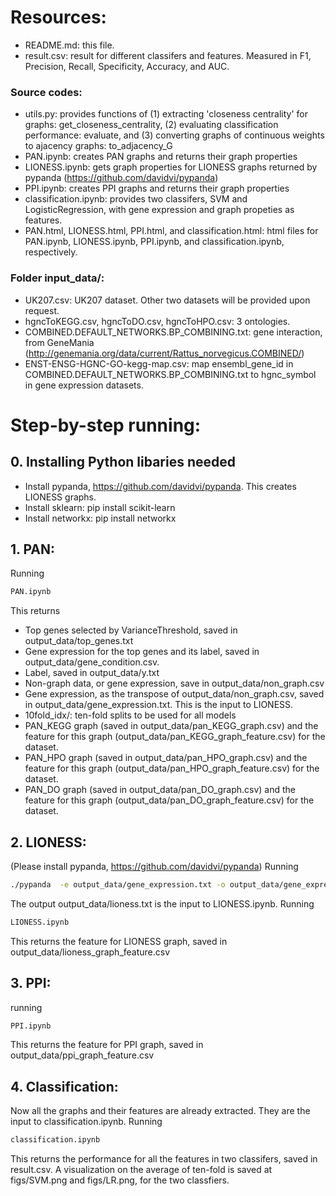 # Resources:

+ README.md: this file.
+ result.csv:  result for different classifers and features. Measured in F1, Precision, Recall, Specificity, Accuracy, and AUC.

###  Source codes:
+ utils.py: provides functions of (1) extracting 'closeness centrality' for graphs: get_closeness_centrality, (2) evaluating classification performance: evaluate, and (3) converting graphs of continuous weights to ajacency graphs: to_adjacency_G
+ PAN.ipynb: creates PAN graphs and returns their graph properties
+ LIONESS.ipynb: gets graph properties for LIONESS graphs returned by pypanda (https://github.com/davidvi/pypanda)
+ PPI.ipynb: creates PPI graphs and returns their graph properties
+ classification.ipynb: provides two classifers, SVM and LogisticRegression, with gene expression and graph propeties as features.
+ PAN.html, LIONESS.html, PPI.html, and classification.html: html files for PAN.ipynb, LIONESS.ipynb, PPI.ipynb, and classification.ipynb, respectively.

### Folder input_data/:
+ UK207.csv: UK207 dataset. Other two datasets will be provided upon request.
+ hgncToKEGG.csv, hgncToDO.csv, hgncToHPO.csv: 3 ontologies.
+ COMBINED.DEFAULT_NETWORKS.BP_COMBINING.txt: gene interaction, from GeneMania (http://genemania.org/data/current/Rattus_norvegicus.COMBINED/)
+ ENST-ENSG-HGNC-GO-kegg-map.csv: map ensembl_gene_id in COMBINED.DEFAULT_NETWORKS.BP_COMBINING.txt to hgnc_symbol in gene expression datasets.

# Step-by-step running:

## 0. Installing Python libaries needed
+ Install pypanda, https://github.com/davidvi/pypanda. This creates LIONESS graphs.
+ Install sklearn: pip install scikit-learn
+ Install networkx: pip install networkx

## 1. PAN:
Running
```sh
PAN.ipynb
```
This returns 
+ Top genes selected by VarianceThreshold, saved in output_data/top_genes.txt
+ Gene expression for the top genes and its label, saved in output_data/gene_condition.csv.
+ Label, saved in output_data/y.txt 
+ Non-graph data, or gene expression, save in output_data/non_graph.csv
+ Gene expression, as the transpose of output_data/non_graph.csv, saved in output_data/gene_expression.txt. This is the input to LIONESS.
+ 10fold_idx/: ten-fold splits to be used for all models
+ PAN_KEGG graph (saved in output_data/pan_KEGG_graph.csv) and the feature for this graph (output_data/pan_KEGG_graph_feature.csv) for the dataset.
+ PAN_HPO graph (saved in output_data/pan_HPO_graph.csv) and the feature for this graph (output_data/pan_HPO_graph_feature.csv) for the dataset.
+ PAN_DO graph (saved in output_data/pan_DO_graph.csv) and the feature for this graph (output_data/pan_DO_graph_feature.csv) for the dataset.

## 2. LIONESS:
(Please install pypanda, https://github.com/davidvi/pypanda)
Running 
```sh
./pypanda  -e output_data/gene_expression.txt -o output_data/gene_expression_panda.txt -q output_data/lioness.txt
```

The output output_data/lioness.txt is the input to LIONESS.ipynb. Running 
```sh
LIONESS.ipynb
```
This returns the feature for LIONESS graph, saved in output_data/lioness_graph_feature.csv

## 3. PPI: 
running 
```sh
PPI.ipynb
```
This returns the feature for PPI graph, saved in output_data/ppi_graph_feature.csv

## 4. Classification:
Now all the graphs and their features are already extracted. They are the input to classification.ipynb. Running 
```sh
classification.ipynb
```
This returns the performance for all the features in two classifers, saved in result.csv.
A visualization on the average of ten-fold is saved at figs/SVM.png and figs/LR.png, for the two classfiers.
